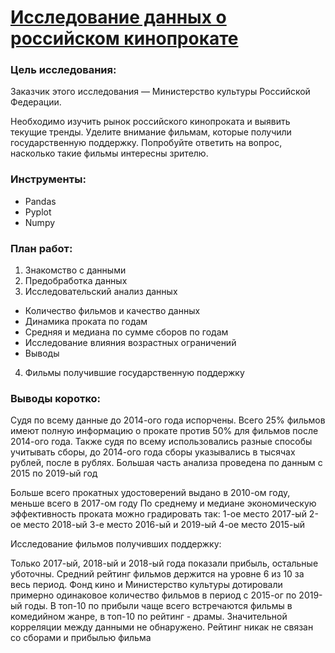# [Исследование данных о российском кинопрокате](https://github.com/asolovov/asolovov_portfolio/blob/main/mkrf_films/mkrf.ipynb)

### Цель исследования:
Заказчик этого исследования — Министерство культуры Российской Федерации.

Необходимо изучить рынок российского кинопроката и выявить текущие тренды. Уделите внимание фильмам, которые получили государственную поддержку. Попробуйте ответить на вопрос, насколько такие фильмы интересны зрителю.

### Инструменты:

- Pandas
- Pyplot
- Numpy

### План работ:
1. Знакомство с данными
2. Предобработка данных
3. Исследовательский анализ данных
- Количество фильмов и качество данных
- Динамика проката по годам
- Средняя и медиана по сумме сборов по годам
- Исследование влияния возрастных ограничений
- Выводы
4. Фильмы получившие государственную поддержку

### Выводы коротко:
Судя по всему данные до 2014-ого года испорчены. Всего 25% фильмов имеют полную информацию о прокате против 50% для фильмов после 2014-ого года. Также судя по всему использовались разные способы учитывать сборы, до 2014-ого года сборы указывались в тысячах рублей, после в рублях. Большая часть анализа проведена по данным с 2015 по 2019-ый год

Больше всего прокатных удостоверений выдано в 2010-ом году, меньше всего в 2017-ом году
По среднему и медиане экономическую эффективность проката можно градировать так:
1-ое место 2017-ый
2-ое место 2018-ый
3-е место 2016-ый и 2019-ый
4-ое место 2015-ый

Исследование фильмов получивших поддержку:

Только 2017-ый, 2018-ый и 2018-ый года показали прибыль, остальные уботочны.
Средний рейтинг фильмов держится на уровне 6 из 10 за весь период. 
Фонд кино и Министерство культуры дотировали примерно одинаковое количество фильмов в период с 2015-ог по 2019-ый годы.
В топ-10 по прибыли чаще всего встречаются фильмы в комедийном жанре, в топ-10 по рейтинг - драмы.
Значительной корреляции между данными не обнаружено. Рейтинг никак не связан со сборами и прибылью фильма
